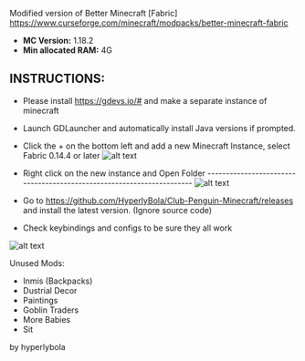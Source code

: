 Modified version of Better Minecraft [Fabric] https://www.curseforge.com/minecraft/modpacks/better-minecraft-fabric

- **MC Version:** 1.18.2
- **Min allocated RAM:** 4G

## INSTRUCTIONS:
* Please install https://gdevs.io/# and make a separate instance of minecraft
* Launch GDLauncher and automatically install Java versions if prompted.
* Click the + on the bottom left and add a new Minecraft Instance, select Fabric 0.14.4 or later
  ![alt text](https://i.imgur.com/J2NBkDf.png)
* Right click on the new instance and Open Folder ----------------------------------------------------------------------
![alt text](https://i.imgur.com/onqU50Q.png)

* Go to https://github.com/HyperlyBola/Club-Penguin-Minecraft/releases and install the latest version. (Ignore source code)
* Check keybindings and configs to be sure they all work

![alt text](https://i.imgur.com/U2BxWxZ.gif)

Unused Mods:
* Inmis (Backpacks)
* Dustrial Decor
* Paintings
* Goblin Traders
* More Babies
* Sit


by hyperlybola
